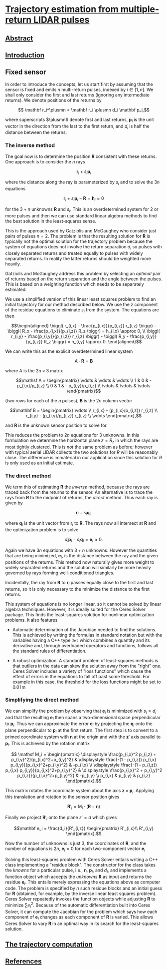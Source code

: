 # [Trajectory estimation from multiple-return LIDAR pulses](README.md)

## [Abstract](01-abstract.md)

## [Introduction](02-intro.md)

## Fixed sensor

In order to introduce the concepts, let us start first by assuming
that the sensor is fixed and emits $`n`$ multi-return pulses, indexed
by $`i \in [1,n]`$.  We shall only consider the first and last returns
(ignoring any intermediate returns).  We denote positions of the
returns by

```math
 \mathbf r_i^\plusmn = \mathbf r_i \plusmn d_i \mathbf p_i,
```

where superscripts $`\plusmn`$ denote first and last returns, $`\mathbf
p_i`$ is the unit vector in the direction from the last to the first
return, and $`d_i`$ is half the distance between the returns.

### The inverse method

The goal now is to determine the position $`\mathbf R`$ consistent
with these returns.  One approach is to consider the $`n`$ rays

```math
 \mathbf r_i + s_i \mathbf p_i
```

where the distance along the ray is parameterized by $`s_i`$ and to
solve the $`3n`$ equations

```math
 \mathbf r_i + s_i \mathbf p_i - \mathbf R = \mathbf h_i \approx 0
```

for the $`3+n`$ unknowns $`\mathbf R`$ and $`s_i`$.  This is an
overdetermined system for 2 or more pulses and then we can use
standard linear algebra methods to find the best solution in the
least-squares sense.

This is the approach used by Gatziolis and McGaughey who consider just
pairs of pulses $`n = 2`$.  The problem is that the resulting solution
for $`\mathbf R`$ is typically not the optimal solution for the
trajectory problem because the system of equations does not involve
the return separation $`d_i`$ so pulses with closely separated returns
and treated equally to pulses with widely separated returns.  In
reality the latter returns should be weighted more heavily.

Gatziolis and McGaughey address this problem by selecting an *optimal*
pair of returns based on the return separation and the angle between
the pulses.  This is based on a weighting function which needs to be
separately estimated.

We use a simplified version of this linear least squares problem to
find an initial trajectory for our method described below.  We use the
$`z`$ component of the residue equations to eliminate $`s_i`$ from the
system.  The equations are then

```math
\begin{aligned}
\biggl( r_{i,x} - \frac{p_{i,x}}{p_{i,z}} r_{i,z} \biggr) -
\biggl( R_x - \frac{p_{i,x}}{p_{i,z}} R_z \biggr) = h_{i,x} \approx 0, \\
\biggl( r_{i,y} - \frac{p_{i,y}}{p_{i,z}} r_{i,z} \biggr) -
\biggl( R_y - \frac{p_{i,y}}{p_{i,z}} R_z \biggr) = h_{i,y} \approx 0.
\end{aligned}
```

We can write this as the explicit overdetermined linear system

```math
\mathsf A \cdot \mathbf R = \mathbf B
```

where $`\mathsf A`$ is the $`2n \times 3`$ matrix

```math
\mathsf A = \begin{pmatrix}
\vdots & \vdots & \vdots \\
1 & 0 & - p_{i,x}/p_{i,z} \\
0 & 1 & - p_{i,y}/p_{i,z} \\
\vdots & \vdots & \vdots
\end{pmatrix}
```

(two rows for each of the $`n`$ pulses), $`\mathbf B`$ is the $`2n`$
column vector

```math
\mathbf B = \begin{pmatrix}
\vdots \\
r_{i,x} - (p_{i,x}/p_{i,z}) r_{i,z} \\
r_{i,y} - (p_{i,y}/p_{i,z}) r_{i,z} \\
\vdots
\end{pmatrix},
```

and $`\mathbf R`$ is the unknown sensor position to solve for.

This reduces the problem to $`2n`$ equations for $`3`$ unknowns.  In
this formulation we determine the horizontal plane $`z = R_z`$ in
which the rays are most tightly clustered.  This is *not* the same
problem as before; however with typical aerial LIDAR collects the two
solutions for $`R`$ will be reasonably close.  The difference is
immaterial in our application since this solution for $`R`$ is only
used as an initial estimate.

### The direct method

We term this of estimating $`\mathbf R`$ the *inverse* method,
because the rays are traced back from the returns to the sensor.  An
alternative is to trace the rays from $`\mathbf R`$ to the midpoint of
returns, the *direct* method.  Thus each ray is given by

```math
 \mathbf r_i + s_i \mathbf q_i,
```

where $`\mathbf q_i`$ is the unit vector from $`\mathbf r_i`$ to
$`\mathbf R`$.  The rays now all intersect at $`\mathbf R`$ and the
optimization problem is to solve

```math
  d_i \mathbf p_i - s_i \mathbf q_i = \mathbf e_i \approx 0.
```

Again we have $`3n`$ equations with $`3 + n`$ unknowns.  However the
quantities that are being minimized, $`\mathbf e_i`$, is the distance
between the ray and the given positions of the returns.  This method
now naturally gives more weight to widely separated returns and the
solution will similarly be more heavily governed by rays forming
well-conditioned triangles.

Incidentally, the ray from $`\mathbf R`$ to $`\mathbf r_i`$ passes
equally close to the first and last returns, so it is only necessary
to the minimize the distance to the first returns.

This system of equations is no longer linear, so it cannot be solved
by linear algebra techniques.  However, it is ideally suited for the
Ceres Solver package.  This finds the least-squares solution for
nonlinear optimization problems.  It also features

* Automatic determination of the Jacobian needed to find the
  solutions.  This is achieved by writing the formulas in standard
  notation but with the variables having a C++ type `Jet` which
  combines a quantity and its derivative and, through overloaded
  operators and functions, follows all the standard rules of
  differentiation.

* A robust optimization.  A standard problem of least-squares methods
  is that outliers in the data can skew the solution away from the
  "right" one.  Ceres Solver includes a variety of "loss functions"
  which cause the effect of errors in the equations to fall off past
  some threshold.  For example in this case, the threshold for the
  loss functions might be set to $`0.01\,\text{m}`$

### Simplifying the direct method

We can simplify the problem by observing that $`\mathbf e_i`$ is
minimized with $`s_i \approx d_i`$ and that the resulting $`\mathbf
e_i`$ then spans a two-dimensional space perpendicular to $`\mathbf
p_i`$.  Thus we can approximate the error $`\mathbf e_i`$ by
projecting the $`\mathbf q_i`$ onto the plane perpendicular to
$`\mathbf p_i`$ at the first return.  The first step is to convert to
a primed coordinate system with $`\mathbf r_i`$ at the origin and with
the $`\mathbf z'`$ axis parallel to $`\mathbf p_i`$.  This is achieved
by the rotation matrix

```math
 \mathsf M_i = \begin{pmatrix}
\displaystyle
\frac{p_{i,x}^2 p_{i,z} + p_{i,y}^2}{p_{i,x}^2+p_{i,y}^2} &
\displaystyle
\frac{-(1 - p_{i,z}) p_{i,x} p_{i,y}}{p_{i,x}^2+p_{i,y}^2} &
-p_{i,x} \\
\displaystyle
\frac{-(1 - p_{i,z}) p_{i,x} p_{i,y}}{p_{i,x}^2+p_{i,y}^2} &
\displaystyle
\frac{p_{i,x}^2 + p_{i,y}^2 p_{i,z}}{p_{i,x}^2+p_{i,y}^2} &
-p_{i,y} \\
p_{i,x} & p_{i,y} & p_{i,z}
\end{pmatrix}.
```

This matrix rotates the coordinate system about the axis $`\mathbf z
\times \mathbf p_i`$.  Applying this translation and rotation to the
sensor position gives

```math
 \mathbf R'_i = \mathsf M_i \cdot (\mathbf R - \mathbf r_i)
```

Finally we project $`\mathbf R'_i`$ onto the plane $`z' = d`$ which gives

```math
\mathbf e_i = \frac{d_i}{R'_{i,z}}
\begin{pmatrix}
R'_{i,x}\\
R'_{i,y}
\end{pmatrix}.
```

Now the number of unknowns is just $`3`$, the coordinates of $`\mathbf
R`$, and the number of equations is $`2n`$, $`\mathbf e_i \approx 0`$
for each two-component vector $`\mathbf e_i`$

Solving this least-squares problem with Ceres Solver entails writing a
C++ class implementing a "residue block".  The constructor for the
class takes the *knowns* for a particular pulse, i.e., $`\mathbf
r_i`$, $`\mathbf p_i`$, and $`d_i`$, and implements a function object
which accepts the *unknowns* $`\mathbf R`$ as input and returns the
residue $`\mathbf e_i`$.  This entails merely expressing the equations
above as computer code.  The problem is specified by $`n`$ such
residue blocks and an initial guess for $`\mathbf R`$ (obtained, for
example, by the inverse linear least squares problem).  Ceres Solver
repeatedly invokes the function objects while adjusting $`\mathbf R`$
to minimize $`\sum e_i^2`$.  Because of the automatic differentiation
built into Ceres Solver, it can compute the Jacobian for the problem
which says how each component of $`\mathbf e_i`$ changes as each
component of $`\mathbf R`$ is varied.  This allows Ceres Solver to
vary $`\mathbf R`$ in an optimal way in its search for the
least-squares solution.

## [The trajectory computation](04-traj.md)

## [References](09-refs.md)
